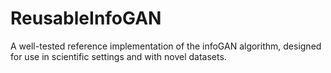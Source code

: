 # ReusableInfoGAN
A well-tested reference implementation of the infoGAN algorithm, designed for use in scientific settings and with novel datasets.

